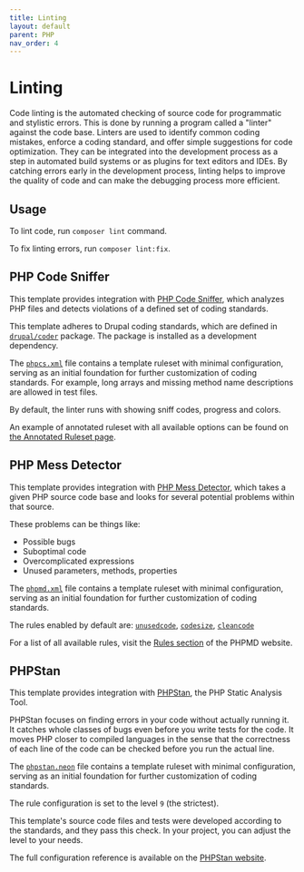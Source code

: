 ```yaml
---
title: Linting
layout: default
parent: PHP
nav_order: 4
---
```


# Linting

Code linting is the automated checking of source code for programmatic and
stylistic errors. This is done by running a program called a "linter" against
the code base. Linters are used to identify common coding mistakes, enforce a
coding standard, and offer simple suggestions for code optimization. They can be
integrated into the development process as a step in automated build systems or
as plugins for text editors and IDEs. By catching errors early in the
development process, linting helps to improve the quality of code and can make
the debugging process more efficient.

## Usage

To lint code, run `composer lint` command.

To fix linting errors, run `composer lint:fix`.

## PHP Code Sniffer

This template provides integration with [PHP Code Sniffer](https://github.com/squizlabs/PHP_CodeSniffer),
which analyzes PHP files and detects violations of a defined set of coding
standards.

This template adheres to Drupal coding standards, which are defined
in [`drupal/coder`](https://www.drupal.org/project/coder) package. The package 
is installed as a development dependency.

The [`phpcs.xml`](https://github.com/AlexSkrypnyk/shell-var-lint/blob/main/phpcs.xml)
file contains a template ruleset with minimal configuration, serving as an 
initial foundation for further customization of coding standards. For example,
long arrays and missing method name descriptions are allowed in test files.

By default, the linter runs with showing sniff codes, progress and colors.

An example of annotated ruleset with all available options can be found on
[the Annotated Ruleset page](https://github.com/squizlabs/PHP_CodeSniffer/wiki/Annotated-Ruleset).

## PHP Mess Detector

This template provides integration with [PHP Mess Detector](https://phpmd.org/), 
which takes a given PHP source code base and looks for several potential 
problems within that source.

These problems can be things like:

- Possible bugs
- Suboptimal code
- Overcomplicated expressions
- Unused parameters, methods, properties

The [`phpmd.xml`](https://github.com/AlexSkrypnyk/shell-var-lint/blob/main/phpmd.xml)
file contains a template ruleset with minimal configuration, serving as an
initial foundation for further customization of coding standards.

The rules enabled by default
are: [`unusedcode`](https://phpmd.org/rules/index.html#unused-code-rules),
[`codesize`](https://phpmd.org/rules/index.html#code-size-rules),
[`cleancode`](https://phpmd.org/rules/index.html#clean-code-rules)

For a list of all available rules, visit
the [Rules section](https://phpmd.org/rules/index.html)
of the PHPMD website.

## PHPStan

This template provides integration with [PHPStan](https://phpstan.org/), the 
PHP Static Analysis Tool.

PHPStan focuses on finding errors in your code without actually running it.
It catches whole classes of bugs even before you write tests for the code.
It moves PHP closer to compiled languages in the sense that the correctness of
each line of the code can be checked before you run the actual line.

The [`phpstan.neon`](https://github.com/AlexSkrypnyk/shell-var-lint/blob/main/phpstan.neon)
file contains a template ruleset with minimal configuration, serving as an
initial foundation for further customization of coding standards.

The rule configuration is set to the level `9` (the strictest).

This template's source code files and tests were developed according to the
standards, and they pass this check. In your project, you can adjust the level
to your needs.

The full configuration reference is available on
the [PHPStan website](https://phpstan.org/config-reference).

